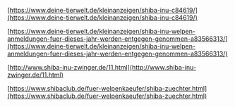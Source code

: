 [https://www.deine-tierwelt.de/kleinanzeigen/shiba-inu-c84619/](https://www.deine-tierwelt.de/kleinanzeigen/shiba-inu-c84619/)

[https://www.deine-tierwelt.de/kleinanzeigen/shiba-inu-welpen-anmeldungen-fuer-dieses-jahr-werden-entgegen-genommen-a83566313/](https://www.deine-tierwelt.de/kleinanzeigen/shiba-inu-welpen-anmeldungen-fuer-dieses-jahr-werden-entgegen-genommen-a83566313/)

[http://www.shiba-inu-zwinger.de/11.html](http://www.shiba-inu-zwinger.de/11.html)

[https://www.shibaclub.de/fuer-welpenkaeufer/shiba-zuechter.html](https://www.shibaclub.de/fuer-welpenkaeufer/shiba-zuechter.html)



